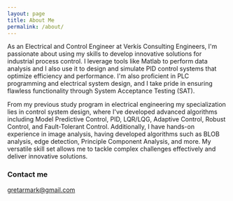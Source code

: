 ```yaml
---
layout: page
title: About Me
permalink: /about/
---
```


As an Electrical and Control Engineer at Verkís Consulting Engineers, I'm passionate about using my skills to develop innovative solutions for industrial process control. I leverage tools like Matlab to perform data analysis and I also use it to design and simulate PID control systems that optimize efficiency and performance. I'm also proficient in PLC programming and electrical system design, and I take pride in ensuring flawless functionality through System Acceptance Testing (SAT).

From my previous study program in electrical engineering my specialization lies in control system design, where I've developed advanced algorithms including Model Predictive Control, PID, LQR/LQG, Adaptive Control, Robust Control, and Fault-Tolerant Control. Additionally, I have hands-on experience in image analysis, having developed algorithms such as BLOB analysis, edge detection, Principle Component Analysis, and more. My versatile skill set allows me to tackle complex challenges effectively and deliver innovative solutions.

### Contact me

[gretarmark@gmail.com](mailto:gretarmark@gmail.com)
